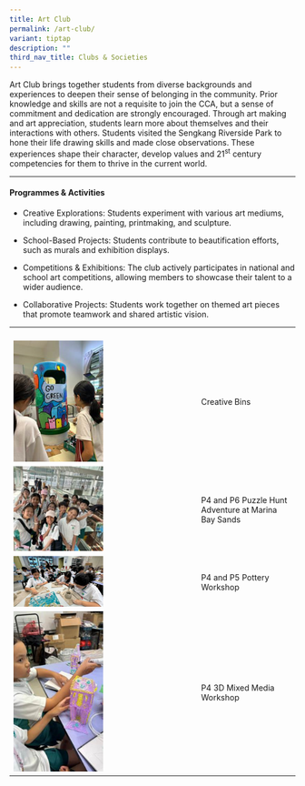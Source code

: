 ```yaml
---
title: Art Club
permalink: /art-club/
variant: tiptap
description: ""
third_nav_title: Clubs & Societies
---
```

<p>Art Club brings together students from diverse backgrounds and experiences
to deepen their sense of belonging in the community. Prior knowledge and
skills are not a requisite to join the CCA, but a sense of commitment and
dedication are strongly encouraged. Through art making and art appreciation,
students learn more about themselves and their interactions with others.
Students visited the Sengkang Riverside Park to hone their life drawing
skills and made close observations. These experiences shape their character,
develop values and 21<sup>st</sup> century competencies for them to thrive
in the current world.</p>
<hr>
<h4><strong>Programmes &amp; Activities</strong></h4>
<ul data-tight="true" class="tight">
<li>
<p>Creative Explorations: Students experiment with various art mediums, including
drawing, painting, printmaking, and sculpture.</p>
</li>
<li>
<p>School-Based Projects: Students contribute to beautification efforts,
such as murals and exhibition displays.</p>
</li>
<li>
<p>Competitions &amp; Exhibitions: The club actively participates in national
and school art competitions, allowing members to showcase their talent
to a wider audience.</p>
</li>
<li>
<p>Collaborative Projects: Students work together on themed art pieces that
promote teamwork and shared artistic vision.</p>
<p></p>
</li>
</ul>
<table style="minWidth: 50px">
<colgroup>
<col>
<col>
</colgroup>
<tbody>
<tr>
<th rowspan="1" colspan="1">
<p></p>
</th>
<th rowspan="1" colspan="1">
<p></p>
</th>
</tr>
<tr>
<td rowspan="1" colspan="1">
<div class="isomer-image-wrapper">
<img style="width: 50%;" height="auto" width="100%" alt="" src="/images/CCA/Art__1_.png">
</div>
</td>
<td rowspan="1" colspan="1">
<p>Creative Bins</p>
</td>
</tr>
<tr>
<td rowspan="1" colspan="1">
<div class="isomer-image-wrapper">
<img style="width: 50%;" height="auto" width="100%" alt="" src="/images/CCA/Art__2_.png">
</div>
</td>
<td rowspan="1" colspan="1">
<p>P4 and P6 Puzzle Hunt Adventure at Marina Bay Sands</p>
</td>
</tr>
<tr>
<td rowspan="1" colspan="1">
<div class="isomer-image-wrapper">
<img style="width: 50%;" height="auto" width="100%" alt="" src="/images/CCA/Art__3_.png">
</div>
</td>
<td rowspan="1" colspan="1">
<p>P4 and P5 Pottery Workshop</p>
</td>
</tr>
<tr>
<td rowspan="1" colspan="1">
<div class="isomer-image-wrapper">
<img style="width: 50%;" height="auto" width="100%" alt="" src="/images/CCA/Art__4_.png">
</div>
</td>
<td rowspan="1" colspan="1">
<p>P4 3D Mixed Media Workshop</p>
</td>
</tr>
</tbody>
</table>
<p></p>